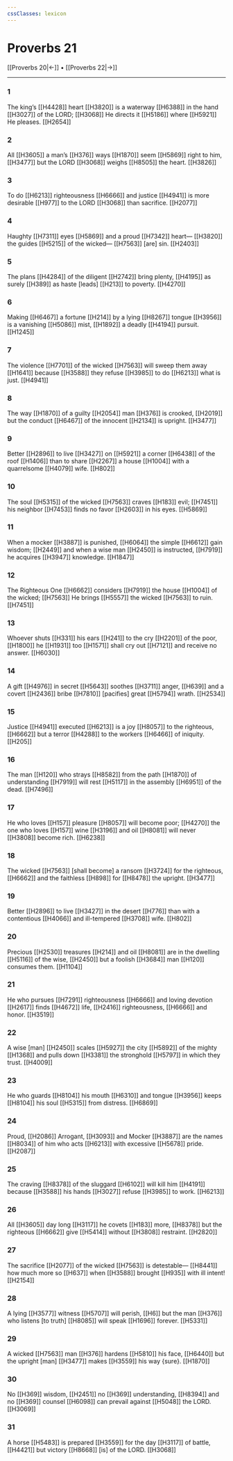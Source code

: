 ```yaml
---
cssClasses: lexicon
---
```


# Proverbs 21

[[Proverbs 20|←]] • [[Proverbs 22|→]]

---

### 1
The king’s [[H4428]] heart [[H3820]] is a waterway [[H6388]] in the hand [[H3027]] of the LORD; [[H3068]] He directs it [[H5186]] where [[H5921]] He pleases. [[H2654]]

### 2
All [[H3605]] a man’s [[H376]] ways [[H1870]] seem [[H5869]] right to him, [[H3477]] but the LORD [[H3068]] weighs [[H8505]] the heart. [[H3826]]

### 3
To do [[H6213]] righteousness [[H6666]] and justice [[H4941]] is more desirable [[H977]] to the LORD [[H3068]] than sacrifice. [[H2077]]

### 4
Haughty [[H7311]] eyes [[H5869]] and a proud [[H7342]] heart— [[H3820]] the guides [[H5215]] of the wicked— [[H7563]] [are] sin. [[H2403]]

### 5
The plans [[H4284]] of the diligent [[H2742]] bring plenty, [[H4195]] as surely [[H389]] as haste [leads] [[H213]] to poverty. [[H4270]]

### 6
Making [[H6467]] a fortune [[H214]] by a lying [[H8267]] tongue [[H3956]] is a vanishing [[H5086]] mist, [[H1892]] a deadly [[H4194]] pursuit. [[H1245]]

### 7
The violence [[H7701]] of the wicked [[H7563]] will sweep them away [[H1641]] because [[H3588]] they refuse [[H3985]] to do [[H6213]] what is just. [[H4941]]

### 8
The way [[H1870]] of a guilty [[H2054]] man [[H376]] is crooked, [[H2019]] but the conduct [[H6467]] of the innocent [[H2134]] is upright. [[H3477]]

### 9
Better [[H2896]] to live [[H3427]] on [[H5921]] a corner [[H6438]] of the roof [[H1406]] than to share [[H2267]] a house [[H1004]] with a quarrelsome [[H4079]] wife. [[H802]]

### 10
The soul [[H5315]] of the wicked [[H7563]] craves [[H183]] evil; [[H7451]] his neighbor [[H7453]] finds no favor [[H2603]] in his eyes. [[H5869]]

### 11
When a mocker [[H3887]] is punished, [[H6064]] the simple [[H6612]] gain wisdom; [[H2449]] and when a wise man [[H2450]] is instructed, [[H7919]] he acquires [[H3947]] knowledge. [[H1847]]

### 12
The Righteous One [[H6662]] considers [[H7919]] the house [[H1004]] of the wicked; [[H7563]] He brings [[H5557]] the wicked [[H7563]] to ruin. [[H7451]]

### 13
Whoever shuts [[H331]] his ears [[H241]] to the cry [[H2201]] of the poor, [[H1800]] he [[H1931]] too [[H1571]] shall cry out [[H7121]] and receive no answer. [[H6030]]

### 14
A gift [[H4976]] in secret [[H5643]] soothes [[H3711]] anger, [[H639]] and a covert [[H2436]] bribe [[H7810]] [pacifies] great [[H5794]] wrath. [[H2534]]

### 15
Justice [[H4941]] executed [[H6213]] is a joy [[H8057]] to the righteous, [[H6662]] but a terror [[H4288]] to the workers [[H6466]] of iniquity. [[H205]]

### 16
The man [[H120]] who strays [[H8582]] from the path [[H1870]] of understanding [[H7919]] will rest [[H5117]] in the assembly [[H6951]] of the dead. [[H7496]]

### 17
He who loves [[H157]] pleasure [[H8057]] will become poor; [[H4270]] the one who loves [[H157]] wine [[H3196]] and oil [[H8081]] will never [[H3808]] become rich. [[H6238]]

### 18
The wicked [[H7563]] [shall become] a ransom [[H3724]] for the righteous, [[H6662]] and the faithless [[H898]] for [[H8478]] the upright. [[H3477]]

### 19
Better [[H2896]] to live [[H3427]] in the desert [[H776]] than with a contentious [[H4066]] and ill-tempered [[H3708]] wife. [[H802]]

### 20
Precious [[H2530]] treasures [[H214]] and oil [[H8081]] are in the dwelling [[H5116]] of the wise, [[H2450]] but a foolish [[H3684]] man [[H120]] consumes them. [[H1104]]

### 21
He who pursues [[H7291]] righteousness [[H6666]] and loving devotion [[H2617]] finds [[H4672]] life, [[H2416]] righteousness, [[H6666]] and honor. [[H3519]]

### 22
A wise [man] [[H2450]] scales [[H5927]] the city [[H5892]] of the mighty [[H1368]] and pulls down [[H3381]] the stronghold [[H5797]] in which they trust. [[H4009]]

### 23
He who guards [[H8104]] his mouth [[H6310]] and tongue [[H3956]] keeps [[H8104]] his soul [[H5315]] from distress. [[H6869]]

### 24
Proud, [[H2086]] Arrogant, [[H3093]] and Mocker [[H3887]] are the names [[H8034]] of him who acts [[H6213]] with excessive [[H5678]] pride. [[H2087]]

### 25
The craving [[H8378]] of the sluggard [[H6102]] will kill him [[H4191]] because [[H3588]] his hands [[H3027]] refuse [[H3985]] to work. [[H6213]]

### 26
All [[H3605]] day long [[H3117]] he covets [[H183]] more, [[H8378]] but the righteous [[H6662]] give [[H5414]] without [[H3808]] restraint. [[H2820]]

### 27
The sacrifice [[H2077]] of the wicked [[H7563]] is detestable— [[H8441]] how much more so [[H637]] when [[H3588]] brought [[H935]] with ill intent! [[H2154]]

### 28
A lying [[H3577]] witness [[H5707]] will perish, [[H6]] but the man [[H376]] who listens [to truth] [[H8085]] will speak [[H1696]] forever. [[H5331]]

### 29
A wicked [[H7563]] man [[H376]] hardens [[H5810]] his face, [[H6440]] but the upright [man] [[H3477]] makes [[H3559]] his way {sure}. [[H1870]]

### 30
No [[H369]] wisdom, [[H2451]] no [[H369]] understanding, [[H8394]] and no [[H369]] counsel [[H6098]] can prevail against [[H5048]] the LORD. [[H3069]]

### 31
A horse [[H5483]] is prepared [[H3559]] for the day [[H3117]] of battle, [[H4421]] but victory [[H8668]] [is] of the LORD. [[H3068]]

